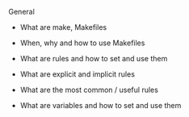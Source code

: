 General

 * What are make, Makefiles

 * When, why and how to use Makefiles

 * What are rules and how to set and use them

 * What are explicit and implicit rules

 * What are the most common / useful rules

 * What are variables and how to set and use them
